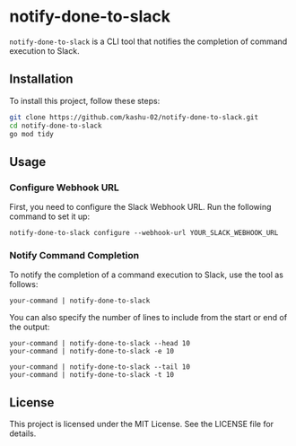 # notify-done-to-slack

`notify-done-to-slack` is a CLI tool that notifies the completion of command execution to Slack.

## Installation

To install this project, follow these steps:

```sh
git clone https://github.com/kashu-02/notify-done-to-slack.git
cd notify-done-to-slack
go mod tidy
```

## Usage
### Configure Webhook URL
First, you need to configure the Slack Webhook URL. Run the following command to set it up:
```
notify-done-to-slack configure --webhook-url YOUR_SLACK_WEBHOOK_URL
```

### Notify Command Completion
To notify the completion of a command execution to Slack, use the tool as follows:
```
your-command | notify-done-to-slack
```

You can also specify the number of lines to include from the start or end of the output:
```
your-command | notify-done-to-slack --head 10
your-command | notify-done-to-slack -e 10

your-command | notify-done-to-slack --tail 10
your-command | notify-done-to-slack -t 10
```

## License
This project is licensed under the MIT License. See the LICENSE file for details.